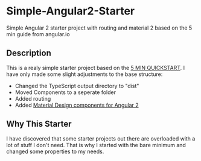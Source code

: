 # Simple-Angular2-Starter
Simple Angular 2 starter project with routing and material 2 based on the 5 min guide from angular.io

## Description
This is a realy simple starter project based on the [5 MIN QUICKSTART](https://angular.io/docs/ts/latest/quickstart.html).
I have only made some slight adjustments to the base structure:
* Changed the TypeScript output directory to "dist"
* Moved Components to a seperate folder
* Added routing
* Added [Material Design components for Angular 2](https://github.com/angular/material2)

## Why This Starter
I have discovered that some starter projects out there are overloaded with a lot of stuff I don't need.
That is why I started with the bare minimum and changed some properties to my needs.
